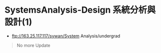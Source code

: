 # SystemsAnalysis-Design 系統分析與設計(1) 

+ ftp://163.25.117.117/sywan/System Analysis/undergrad
> No more Update

